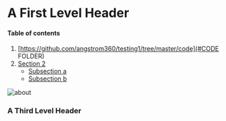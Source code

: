 <h1>A First Level Header</h1>

#### Table of contents

1. [https://github.com/angstrom360/testing1/tree/master/code](#CODE FOLDER)
2. [Section 2](#section-2)
    - [Subsection a](#subsection-a)
    - [Subsection b](#subsection-b)




 <img src="https://www.vets4pets.com/siteassets/species/cat/close-up-of-cat-looking-up.jpg?w=585&scale=down" alt="about">
 
 
<h3>A Third Level Header</h3>

